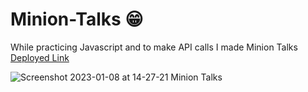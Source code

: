 # Minion-Talks 😁
While practicing Javascript and to make API calls I made Minion Talks
[Deployed Link](https://myminion.netlify.app/)

![Screenshot 2023-01-08 at 14-27-21 Minion Talks](https://user-images.githubusercontent.com/98400348/211188278-aa0f5fb1-957f-4af0-91c2-9d4c0369cd9a.png)
